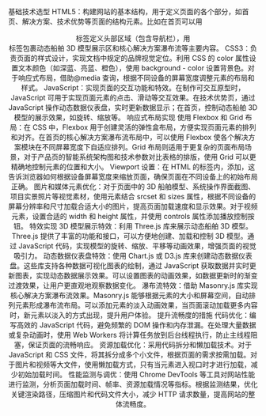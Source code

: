 基础技术选型
HTML5：构建网站的基本结构，用于定义页面的各个部分，如首页、解决方案、技术优势等页面的结构元素。比如在首页可以用<header>标签定义头部区域（包含导航栏），用<main>标签包裹动态船舶 3D 模型展示区和核心解决方案瀑布流等主要内容。
CSS3：负责页面的样式设计，实现文档中规定的品牌视觉定位。利用 CSS 的 color 属性设置文本颜色（如深蓝、亮蓝、橙色），使用 background - color 设置背景色。对于响应式布局，借助@media 查询，根据不同设备的屏幕宽度调整元素的布局和样式。
JavaScript：实现页面的交互功能和特效。在制作可交互原型时，JavaScript 可用于实现页面元素的点击、滑动等交互效果。在技术优势页，通过 JavaScript 操作动态数据仪表盘，实时更新数据显示；在首页，控制动态船舶 3D 模型的展示效果，如旋转、缩放等。
响应式布局实现
使用 Flexbox 和 Grid 布局：在 CSS 中，Flexbox 用于创建灵活的弹性盒布局，方便实现页面元素的排列和对齐。在首页的核心解决方案瀑布流布局中，可以使用 Flexbox 使各个解决方案模块在不同屏幕宽度下自适应排列。Grid 布局则适用于更复杂的页面布局场景，对于产品页的智能系统架构图和技术参数对比表格的排版，使用 Grid 可以更精确地控制元素的位置和大小。
Viewport 设置：在 HTML 的<head>标签内，添加<meta name="viewport" content="width=device-width, initial-scale=1.0">，这告诉浏览器如何根据设备屏幕宽度来缩放页面，确保页面在不同设备上的初始布局正确。
图片和媒体元素优化：对于页面中的 3D 船舶模型、系统操作界面截图、项目实景照片等视觉素材，使用<picture>元素结合 srcset 和 sizes 属性，根据不同设备的屏幕分辨率和尺寸加载合适大小的图片，提高页面加载速度和显示效果。对于视频元素，设置合适的 width 和 height 属性，并使用 controls 属性添加播放控制按钮。
特效实现
3D 模型展示特效：利用 Three.js 库来展示动态船舶 3D 模型。Three.js 提供了丰富的功能和接口，可以方便地创建、加载和控制 3D 模型。通过 JavaScript 代码，实现模型的旋转、缩放、平移等动画效果，增强页面的视觉吸引力。
动态数据仪表盘特效：使用 Chart.js 或 D3.js 库来创建动态数据仪表盘。这些库支持各种数据可视化图表的绘制，通过 JavaScript 获取数据并实时更新图表，实现动态数据展示效果。可以设置图表的动画效果，如数据更新时的渐变过渡效果，让用户更直观地观察数据变化。
瀑布流特效：借助 Masonry.js 库实现核心解决方案瀑布流效果。Masonry.js 能够根据元素的大小和屏幕空间，自动排列元素形成瀑布流布局。可以添加元素的淡入动画效果，当页面滚动加载更多内容时，新元素以淡入的方式出现，提升用户体验。
提升流畅度的措施
代码优化：编写高效的 JavaScript 代码，避免频繁的 DOM 操作和内存泄漏。在处理大量数据或复杂动画时，使用 Web Workers 将计算任务放到后台线程执行，防止主线程阻塞，保证页面的流畅响应。
资源加载优化：采用代码拆分和懒加载技术。对于 JavaScript 和 CSS 文件，将其拆分成多个小文件，根据页面的需求按需加载。对于图片和视频等大文件，使用懒加载方式，只有当元素进入视口时才进行加载，减少初始加载时间。
性能监测与调优：使用 Chrome DevTools 等工具对网站性能进行监测，分析页面加载时间、帧率、资源加载情况等指标。根据监测结果，优化关键渲染路径，压缩图片和代码文件大小，减少 HTTP 请求数量，提高网站的整体流畅度。
